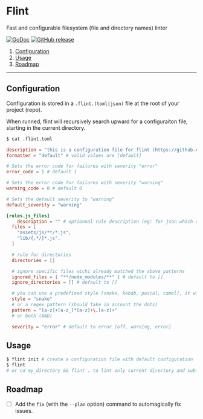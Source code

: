 # Flint

Fast and configurable filesystem (file and directory names) linter

[![GoDoc](https://godoc.org/github.com/z0mbie42/flint?status.svg)](https://godoc.org/github.com/z0mbie42/flint)
[![GitHub release](https://img.shields.io/github/release/z0mbie42/flint.svg)](https://github.com/z0mbie42/flint)

1. [Configuration](#configuration)
2. [Usage](#usage)
3. [Roadmap](#roadmap)

-------------------

## Configuration

Configuration is stored in a `.flint.(toml|json)` file at the root of your project (repo).

When runned, flint will recursively search upward for a configuraiton file, starting in the current
directory.

```bash
$ cat .flint.toml
```


```toml
description = "this is a configuration file for flint (https://github.com/z0mbie42/flint)"
formatter = "default" # valid values are [default]

# Sets the error code for failures with severity "error"
error_code = 1 # default 1

# Sets the error code for failures with severity "warning"
warning_code = 0 # default 0

# Sets the default severity to "warning"
default_severity = "warning"

[rules.js_files]
    description = "" # optionnal rule description (eg: for json which does not have comments)
  files = [
    "assets/js/**/*.js",
    "lib/{,*/}*.js",
  ]

  # rule for directories
  directories = []

  # ignore specific files wichi already matched the above patterns
  ignored_files = [ "**/node_modules/**" ] # default to []
  ignore_directories = [] # default to []

  # you can use a predefined style [snake, kebab, pascal, camel], it will check parts between dots eg for main.go: "main" and "go"
  style = "snake"
  # or a regex pattern (should take in account the dots)
  pattern = "[a-z]+[a-z_]*[a-z]+\.[a-z]+"
  # or both (AND)

  severity = "error" # default to error [off, warning, error]
```



## Usage

```bash
$ flint init # create a configuration file with default configuration
$ flint
# or cd my_directory && flint . to lint only current directory and subfiles
```


## Roadmap

- [ ] Add the `fix` (with the `--plan` option) command to automagically fix issues.

